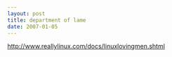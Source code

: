 ```yaml
---
layout: post
title: department of lame
date: 2007-01-05
---
```


<a href="http://www.reallylinux.com/docs/linuxlovingmen.shtml">http://www.reallylinux.com/docs/linuxlovingmen.shtml</a>
